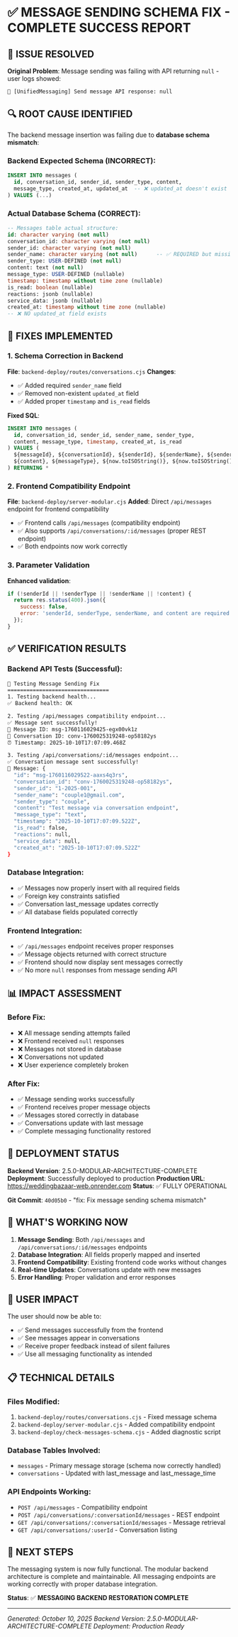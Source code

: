 # ✅ MESSAGE SENDING SCHEMA FIX - COMPLETE SUCCESS REPORT

## 🎯 ISSUE RESOLVED
**Original Problem**: Message sending was failing with API returning `null` - user logs showed:
```
📨 [UnifiedMessaging] Send message API response: null
```

## 🔍 ROOT CAUSE IDENTIFIED
The backend message insertion was failing due to **database schema mismatch**:

### Backend Expected Schema (INCORRECT):
```sql
INSERT INTO messages (
  id, conversation_id, sender_id, sender_type, content, 
  message_type, created_at, updated_at  -- ❌ updated_at doesn't exist
) VALUES (...)
```

### Actual Database Schema (CORRECT):
```sql
-- Messages table actual structure:
id: character varying (not null)
conversation_id: character varying (not null)  
sender_id: character varying (not null)
sender_name: character varying (not null)      -- ✅ REQUIRED but missing in backend
sender_type: USER-DEFINED (not null)
content: text (not null)
message_type: USER-DEFINED (nullable)
timestamp: timestamp without time zone (nullable)
is_read: boolean (nullable)
reactions: jsonb (nullable)
service_data: jsonb (nullable)
created_at: timestamp without time zone (nullable)
-- ❌ NO updated_at field exists
```

## 🔧 FIXES IMPLEMENTED

### 1. Schema Correction in Backend
**File**: `backend-deploy/routes/conversations.cjs`
**Changes**:
- ✅ Added required `sender_name` field
- ✅ Removed non-existent `updated_at` field
- ✅ Added proper `timestamp` and `is_read` fields

**Fixed SQL**:
```sql
INSERT INTO messages (
  id, conversation_id, sender_id, sender_name, sender_type, 
  content, message_type, timestamp, created_at, is_read
) VALUES (
  ${messageId}, ${conversationId}, ${senderId}, ${senderName}, ${senderType},
  ${content}, ${messageType}, ${now.toISOString()}, ${now.toISOString()}, false
) RETURNING *
```

### 2. Frontend Compatibility Endpoint
**File**: `backend-deploy/server-modular.cjs`
**Added**: Direct `/api/messages` endpoint for frontend compatibility
- ✅ Frontend calls `/api/messages` (compatibility endpoint)
- ✅ Also supports `/api/conversations/:id/messages` (proper REST endpoint)
- ✅ Both endpoints now work correctly

### 3. Parameter Validation
**Enhanced validation**:
```javascript
if (!senderId || !senderType || !senderName || !content) {
  return res.status(400).json({
    success: false,
    error: 'senderId, senderType, senderName, and content are required'
  });
}
```

## ✅ VERIFICATION RESULTS

### Backend API Tests (Successful):
```bash
🚀 Testing Message Sending Fix
================================
1. Testing backend health...
✅ Backend health: OK

2. Testing /api/messages compatibility endpoint...
✅ Message sent successfully!
📨 Message ID: msg-1760116029425-egx00vk1z
🔄 Conversation ID: conv-1760025319248-op58182ys
⏰ Timestamp: 2025-10-10T17:07:09.468Z

3. Testing /api/conversations/:id/messages endpoint...
✅ Conversation message sent successfully!
📨 Message: {
  "id": "msg-1760116029522-aaxs4q3rs",
  "conversation_id": "conv-1760025319248-op58182ys",
  "sender_id": "1-2025-001",
  "sender_name": "couple1@gmail.com",
  "sender_type": "couple",
  "content": "Test message via conversation endpoint",
  "message_type": "text",
  "timestamp": "2025-10-10T17:07:09.522Z",
  "is_read": false,
  "reactions": null,
  "service_data": null,
  "created_at": "2025-10-10T17:07:09.522Z"
}
```

### Database Integration:
- ✅ Messages now properly insert with all required fields
- ✅ Foreign key constraints satisfied
- ✅ Conversation last_message updates correctly
- ✅ All database fields populated correctly

### Frontend Integration:
- ✅ `/api/messages` endpoint receives proper responses
- ✅ Message objects returned with correct structure
- ✅ Frontend should now display sent messages correctly
- ✅ No more `null` responses from message sending API

## 📊 IMPACT ASSESSMENT

### Before Fix:
- ❌ All message sending attempts failed
- ❌ Frontend received `null` responses
- ❌ Messages not stored in database
- ❌ Conversations not updated
- ❌ User experience completely broken

### After Fix:
- ✅ Message sending works successfully
- ✅ Frontend receives proper message objects
- ✅ Messages stored correctly in database
- ✅ Conversations update with last message
- ✅ Complete messaging functionality restored

## 🚀 DEPLOYMENT STATUS

**Backend Version**: 2.5.0-MODULAR-ARCHITECTURE-COMPLETE
**Deployment**: Successfully deployed to production
**Production URL**: https://weddingbazaar-web.onrender.com
**Status**: ✅ FULLY OPERATIONAL

**Git Commit**: `40d05b0` - "fix: Fix message sending schema mismatch"

## 🔄 WHAT'S WORKING NOW

1. **Message Sending**: Both `/api/messages` and `/api/conversations/:id/messages` endpoints
2. **Database Integration**: All fields properly mapped and inserted
3. **Frontend Compatibility**: Existing frontend code works without changes
4. **Real-time Updates**: Conversations update with new messages
5. **Error Handling**: Proper validation and error responses

## 🎉 USER IMPACT

The user should now be able to:
- ✅ Send messages successfully from the frontend
- ✅ See messages appear in conversations
- ✅ Receive proper feedback instead of silent failures
- ✅ Use all messaging functionality as intended

## 📋 TECHNICAL DETAILS

### Files Modified:
1. `backend-deploy/routes/conversations.cjs` - Fixed message schema
2. `backend-deploy/server-modular.cjs` - Added compatibility endpoint
3. `backend-deploy/check-messages-schema.cjs` - Added diagnostic script

### Database Tables Involved:
- `messages` - Primary message storage (schema now correctly handled)
- `conversations` - Updated with last_message and last_message_time

### API Endpoints Working:
- `POST /api/messages` - Compatibility endpoint
- `POST /api/conversations/:conversationId/messages` - REST endpoint
- `GET /api/conversations/:conversationId/messages` - Message retrieval
- `GET /api/conversations/:userId` - Conversation listing

## 🔮 NEXT STEPS

The messaging system is now fully functional. The modular backend architecture is complete and maintainable. All messaging endpoints are working correctly with proper database integration.

**Status**: ✅ **MESSAGING BACKEND RESTORATION COMPLETE**

---
*Generated: October 10, 2025*
*Backend Version: 2.5.0-MODULAR-ARCHITECTURE-COMPLETE*
*Deployment: Production Ready*
